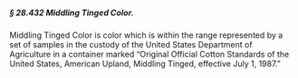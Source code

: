 ##### § 28.432 Middling Tinged Color. #####

Middling Tinged Color is color which is within the range represented by a set of samples in the custody of the United States Department of Agriculture in a container marked “Original Official Cotton Standards of the United States, American Upland, Middling Tinged, effective July 1, 1987.”